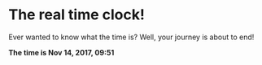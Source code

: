 # The real time clock!

Ever wanted to know what the time is? Well, your journey is about to end!

**The time is Nov 14, 2017, 09:51**